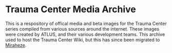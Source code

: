 # Trauma Center Media Archive

This is a respository of offical media and beta images for the Trauma Center series compiled from various sources around the internet. These images were created by ATLUS, and their various development teams. This archive used to host the Trauma Center Wiki, but this has since been migrated to [Miraheze](https://traumacenter.miraheze.org/wiki/Main_Page).